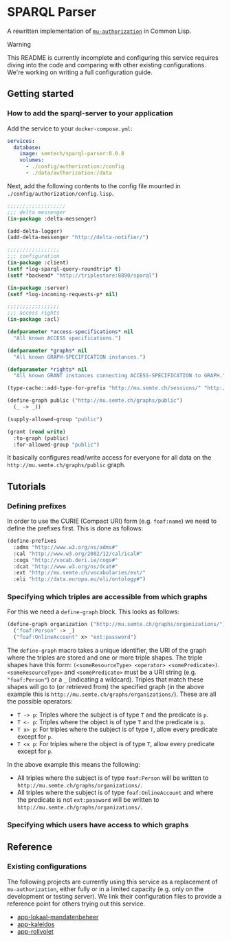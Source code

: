# SPARQL Parser

A rewritten implementation of [`mu-authorization`](https://github.com/mu-semtech/mu-authorization) in Common Lisp.

> [!WARNING]
> This README is currently incomplete and configuring this service requires diving into the code and comparing with other existing configurations.
> We're working on writing a full configuration guide.

## Getting started
### How to add the sparql-server to your application
Add the service to your `docker-compose.yml`:
```yaml
services:
  database:
    image: semtech/sparql-parser:0.0.8
    volumes:
      - ./config/authorization:/config
      - ./data/authorization:/data
```

Next, add the following contents to the config file mounted in `./config/authorization/config.lisp`.
```lisp
;;;;;;;;;;;;;;;;;;;
;;; delta messenger
(in-package :delta-messenger)

(add-delta-logger)
(add-delta-messenger "http://delta-notifier/")

;;;;;;;;;;;;;;;;;
;;; configuration
(in-package :client)
(setf *log-sparql-query-roundtrip* t)
(setf *backend* "http://triplestore:8890/sparql")

(in-package :server)
(setf *log-incoming-requests-p* nil)

;;;;;;;;;;;;;;;;;
;;; access rights
(in-package :acl)

(defparameter *access-specifications* nil
  "All known ACCESS specifications.")

(defparameter *graphs* nil
  "All known GRAPH-SPECIFICATION instances.")

(defparameter *rights* nil
  "All known GRANT instances connecting ACCESS-SPECIFICATION to GRAPH.")

(type-cache::add-type-for-prefix "http://mu.semte.ch/sessions/" "http://mu.semte.ch/vocabularies/session/Session")

(define-graph public ("http://mu.semte.ch/graphs/public")
  (_ -> _))

(supply-allowed-group "public")

(grant (read write)
  :to-graph (public)
  :for-allowed-group "public")
```

It basically configures read/write access for everyone for all data on the `http://mu.semte.ch/graphs/public` graph.

## Tutorials
### Defining prefixes
In order to use the CURIE (Compact URI) form (e.g. `foaf:name`) we need to define the prefixes first. This is done as follows:
```lisp
(define-prefixes
  :adms "http://www.w3.org/ns/adms#"
  :cal "http://www.w3.org/2002/12/cal/ical#"
  :cogs "http://vocab.deri.ie/cogs#"
  :dcat "http://www.w3.org/ns/dcat#"
  :ext "http://mu.semte.ch/vocabularies/ext/"
  :eli "http://data.europa.eu/eli/ontology#")
```
### Specifying which triples are accessible from which graphs
For this we need a `define-graph` block. This looks as follows:
```lisp
(define-graph organization ("http://mu.semte.ch/graphs/organizations/")
  ("foaf:Person" -> _)
  ("foaf:OnlineAccount" x> "ext:password")
```
The `define-graph` macro takes a unique identifier, the URI of the graph where the triples are stored and one or more triple shapes.
The triple shapes have this form: `(<someResourceType> <operator> <somePredicate>)`. `<someResourceType>` and `<somePredicate>` must be a URI string (e.g. `"foaf:Person"`) or a `_` (indicating a wildcard). Triples that match these shapes will go to (or retrieved from) the specified graph (in the above example this is `http://mu.semte.ch/graphs/organizations/`).
These are all the possible operators:
- `T -> p`: Triples where the subject is of type `T` and the predicate is `p`.
- `T <- p`: Triples where the object is of type `T` and the predicate is `p`.
- `T x> p`: For triples where the subject is of type `T`, allow every predicate except for `p`.
- `T <x p`: For triples where the object is of type `T`, allow every predicate except for `p`.

In the above example this means the following:
- All triples where the subject is of type `foaf:Person` will be written to `http://mu.semte.ch/graphs/organizations/`.
- All triples where the subject is of type `foaf:OnlineAccount` and where the predicate is not `ext:password` will be written to `http://mu.semte.ch/graphs/organizations/`.
### Specifying which users have access to which graphs

## Reference
### Existing configurations

The following projects are currently using this service as a replacement of
`mu-authorization`, either fully or in a limited capacity (e.g. only on the
development or testing server). We link their configuration files to provide
a reference point for others trying out this service.

- [app-lokaal-mandatenbeheer](https://github.com/lblod/app-lokaal-mandatenbeheer/blob/master/config/cl-authorization/config.lisp)
- [app-kaleidos](https://github.com/kanselarij-vlaanderen/app-kaleidos/blob/development/config/new-authorization/config.lisp)
- [app-rollvolet](https://github.com/rollvolet/app-crm/blob/feature/next-mu-auth/config/cl-authorization/config.lisp)
